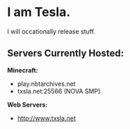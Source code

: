 # I am Tesla.
I will occationally release stuff.

## Servers Currently Hosted:
**Minecraft:**
 - play.nbtarchives.net
 - txsla.net:25566 (NOVA SMP)

**Web Servers:**
 - http://www.txsla.net
